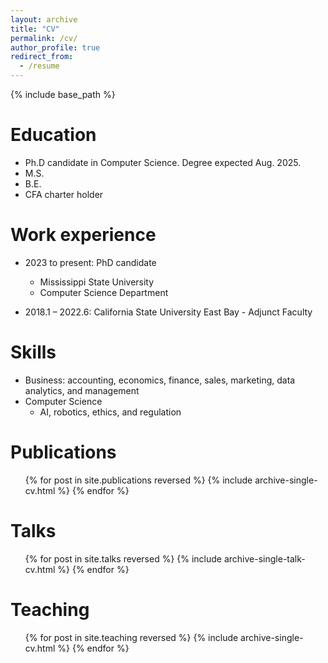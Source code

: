 ```yaml
---
layout: archive
title: "CV"
permalink: /cv/
author_profile: true
redirect_from:
  - /resume
---
```


{% include base_path %}

Education
======
* Ph.D candidate in Computer Science. Degree expected Aug. 2025.
* M.S.
* B.E.
* CFA charter holder

Work experience
======
* 2023 to present: PhD candidate 
  * Mississippi State University
  * Computer Science Department

* 2018.1 – 2022.6: California State University East Bay - Adjunct Faculty

Skills
======
* Business: accounting, economics, finance, sales, marketing, data analytics, and management
* Computer Science
  * AI, robotics, ethics, and regulation

Publications
======
  <ul>{% for post in site.publications reversed %}
    {% include archive-single-cv.html %}
  {% endfor %}</ul>
  
Talks
======
  <ul>{% for post in site.talks reversed %}
    {% include archive-single-talk-cv.html  %}
  {% endfor %}</ul>
  
Teaching
======
  <ul>{% for post in site.teaching reversed %}
    {% include archive-single-cv.html %}
  {% endfor %}</ul>
  

